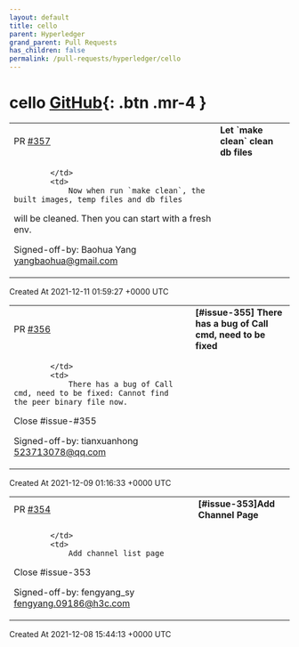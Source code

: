 ```yaml
---
layout: default
title: cello
parent: Hyperledger
grand_parent: Pull Requests
has_children: false
permalink: /pull-requests/hyperledger/cello
---
```


# cello <span class="fs-3 right-align">[GitHub](https://github.com/hyperledger/cello){: .btn .mr-4 }</span>


<div>
    <table>
        <tr>
            <td>
                PR <a href="https://github.com/hyperledger/cello/pull/357" class=".btn">#357</a>
            </td>
            <td>
                <b>
                    Let `make clean` clean db files
                </b>
            </td>
        </tr>
        <tr>
            <td>
                
            </td>
            <td>
                Now when run `make clean`, the built images, temp files and db files
will be cleaned. Then you can start with a fresh env.

Signed-off-by: Baohua Yang <yangbaohua@gmail.com>
            </td>
        </tr>
    </table>
    <div class="right-align">
        Created At 2021-12-11 01:59:27 +0000 UTC
    </div>
</div>

<div>
    <table>
        <tr>
            <td>
                PR <a href="https://github.com/hyperledger/cello/pull/356" class=".btn">#356</a>
            </td>
            <td>
                <b>
                    [#issue-355] There has a bug of Call cmd, need to be fixed
                </b>
            </td>
        </tr>
        <tr>
            <td>
                
            </td>
            <td>
                There has a bug of Call cmd, need to be fixed: Cannot find the peer binary file now.

Close #issue-#355

Signed-off-by: tianxuanhong <523713078@qq.com>
            </td>
        </tr>
    </table>
    <div class="right-align">
        Created At 2021-12-09 01:16:33 +0000 UTC
    </div>
</div>

<div>
    <table>
        <tr>
            <td>
                PR <a href="https://github.com/hyperledger/cello/pull/354" class=".btn">#354</a>
            </td>
            <td>
                <b>
                    [#issue-353]Add Channel Page
                </b>
            </td>
        </tr>
        <tr>
            <td>
                
            </td>
            <td>
                Add channel list page

Close #issue-353

Signed-off-by: fengyang_sy <fengyang.09186@h3c.com>
            </td>
        </tr>
    </table>
    <div class="right-align">
        Created At 2021-12-08 15:44:13 +0000 UTC
    </div>
</div>


